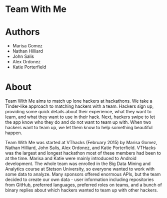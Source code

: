 # Team With Me

# Authors

* Marisa Gomez
* Nathan Hilliard
* John Salis
* Alex Ordonez
* Katie Porterfield

# About

Team With Me aims to match up lone hackers at hackathons.
We take a Tinder-like approach to matching hackers with a team.
Hackers sign up, providing some quick details about their experience, what they want to learn, and what they want to use in their hack.
Next, hackers swipe to let the app know who they do and do not want to team up with.
When two hackers want to team up, we let them know to help something beautiful happen.

Team With Me was started at VThacks (February 2015) by Marisa Gomez, Nathan Hilliard, John Salis, Alex Ordonez, and Katie Porterfield. VTHacks was the largest and longest hackathon most of these members had been to at the time. Marisa and Katie were mainly introduced to Android development. The whole team was enrolled in the Big Data Mining and Analytics course at Stetson University, so everyone wanted to work with some data to analyze. Many sponsors offered enormous APIs, but the team decided to create our own data - user information including repositories from GitHub, preferred languages, preferred roles on teams, and a bunch of binary replies about which hackers wanted to team up with other hackers.